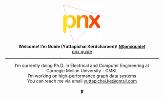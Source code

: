 <div align="center">
  <img src="/logo-og.png" width="128px" />
  <br>
  <strong>Welcome! I’m Guide (Yuttapichai Kerdcharoen)! (<a href="">@pnxguide</a>)</strong>
  <br>
  <a href="https://pnx.guide">pnx.guide</a>
</div>

---

<div align="center">
  I’m currently doing Ph.D. in Electrical and Computer Engineering at Carnegie Mellon University - CMKL
  <br>
  I’m working on high-performance graph data systems
  <br>
  You can reach me via email <a href="mailto:yuttapichai.ke@gmail.com">yuttapichai.ke@gmail.com</a>
  <br><br>
  🍀
</div>

<!---
PnXGUiDE/PnXGUiDE is a ✨ special ✨ repository because its `README.md` (this file) appears on your GitHub profile.
You can click the Preview link to take a look at your changes.
--->
